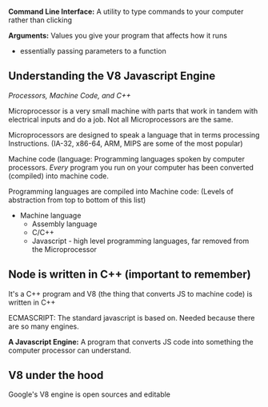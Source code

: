 

**Command Line Interface:** A utility to type commands to your computer rather than clicking

**Arguments:** Values you give your program that affects how it runs
* essentially passing parameters to a function

## Understanding the V8 Javascript Engine
_Processors, Machine Code, and C++_

Microprocessor is a very small machine with parts that work in tandem with electrical inputs and do a job. Not all Microprocessors are the same.

Microprocessors are designed to speak a language that in terms processing Instructions. (IA-32, x86-64, ARM, MIPS are some of the most popular)

Machine code (language: Programming languages spoken by computer processors. _Every_ program you run on your computer has been converted (compiled) into machine code.

Programming languages are compiled into Machine code:
(Levels of abstraction from top to bottom of this list)
- Machine language
  - Assembly language
  - C/C++
  - Javascript - high level programming languages, far removed from the Microprocessor

## Node is written in C++ (important to remember)
It's a C++ program and V8 (the thing that converts JS to machine code) is written in C++

ECMASCRIPT: The standard javascript is based on. Needed because there are so many engines.

**A Javascript Engine:** A program that converts JS code into something the computer processor can understand.

## V8 under the hood
Google's V8 engine is open sources and editable
